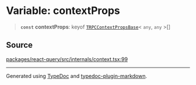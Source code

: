 # Variable: contextProps

> **`const`** **contextProps**: keyof [`TRPCContextPropsBase`](../interfaces/TRPCContextPropsBase.md)\< `any`, `any` \>[]

## Source

[packages/react-query/src/internals/context.tsx:99](https://github.com/trpc/trpc/blob/caccce64/packages/react-query/src/internals/context.tsx#L99)

***

Generated using [TypeDoc](https://typedoc.org) and [typedoc-plugin-markdown](https://typedoc-plugin-markdown.org).
